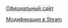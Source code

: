 [Официальный сайт](https://www.nvidia.com/ru-ru/geforce/campaigns/quake-II-rtx/)

[Модификация в Steam](https://store.steampowered.com/app/1089130/Quake_II_RTX/)

